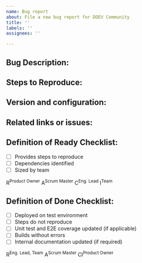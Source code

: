 ```yaml
---
name: Bug report
about: File a new bug report for DDEV Community
title: ''
labels: ''
assignees: ''

---
```


## Bug Description:


## Steps to Reproduce:


## Version and configuration:


## Related links or issues:


## Definition of Ready Checklist:

- [ ] Provides steps to reproduce
- [ ] Dependencies identified
- [ ] Sized by team
<!--- [ ] SLIs identified, where appropriate -->

R<sup>Product Owner</sup> A<sup>Scrum Master</sup> C<sup>Eng. Lead</sup> I<sup>Team</sup>

## Definition of Done Checklist:

- [ ] Deployed on test environment
- [ ] Steps do not reproduce
- [ ] Unit test and E2E coverage updated (if applicable)
- [ ] Builds without errors
- [ ] Internal documentation updated (if required)

R<sup>Eng. Lead, Team</sup> A<sup>Scrum Master</sup> CI<sup>Product Owner</sup>

